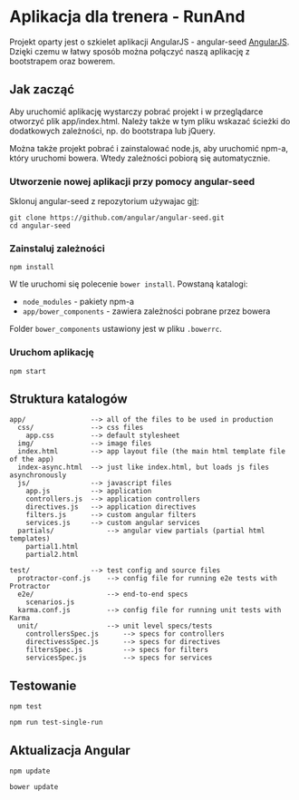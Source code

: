 # Aplikacja dla trenera - RunAnd

Projekt oparty jest o szkielet aplikacji AngularJS - angular-seed [AngularJS](http://angularjs.org/).
Dzięki czemu w łatwy sposób można połączyć naszą aplikację z bootstrapem oraz bowerem.

## Jak zacząć

Aby uruchomić aplikację wystarczy pobrać projekt i w przeglądarce otworzyć plik app/index.html. Należy także w tym pliku wskazać ścieżki do dodatkowych zależności, np. do bootstrapa lub jQuery.

Można także projekt pobrać i zainstalować node.js, aby uruchomić npm-a, który uruchomi bowera. Wtedy zależności pobiorą się automatycznie.

### Utworzenie nowej aplikacji przy pomocy angular-seed

Sklonuj angular-seed z repozytorium używajac [git][git]:

```
git clone https://github.com/angular/angular-seed.git
cd angular-seed
```

### Zainstaluj zależności

```
npm install
```

W tle uruchomi się polecenie `bower install`. Powstaną katalogi:

* `node_modules` - pakiety npm-a
* `app/bower_components` - zawiera zależności pobrane przez bowera

Folder `bower_components` ustawiony jest w pliku `.bowerrc`.

### Uruchom aplikację

```
npm start
```

## Struktura katalogów

    app/                --> all of the files to be used in production
      css/              --> css files
        app.css         --> default stylesheet
      img/              --> image files
      index.html        --> app layout file (the main html template file of the app)
      index-async.html  --> just like index.html, but loads js files asynchronously
      js/               --> javascript files
        app.js          --> application
        controllers.js  --> application controllers
        directives.js   --> application directives
        filters.js      --> custom angular filters
        services.js     --> custom angular services
      partials/             --> angular view partials (partial html templates)
        partial1.html
        partial2.html

    test/               --> test config and source files
      protractor-conf.js    --> config file for running e2e tests with Protractor
      e2e/                  --> end-to-end specs
        scenarios.js
      karma.conf.js         --> config file for running unit tests with Karma
      unit/                 --> unit level specs/tests
        controllersSpec.js      --> specs for controllers
        directivessSpec.js      --> specs for directives
        filtersSpec.js          --> specs for filters
        servicesSpec.js         --> specs for services


## Testowanie

```
npm test
```

```
npm run test-single-run
```

## Aktualizacja Angular

```
npm update
```

```
bower update
```

[git]: http://git-scm.com/
[bower]: http://bower.io
[npm]: https://www.npmjs.org/
[node]: http://nodejs.org
[protractor]: https://github.com/angular/protractor
[jasmine]: http://pivotal.github.com/jasmine/
[karma]: http://karma-runner.github.io
[travis]: https://travis-ci.org/
[http-server]: https://github.com/nodeapps/http-server
